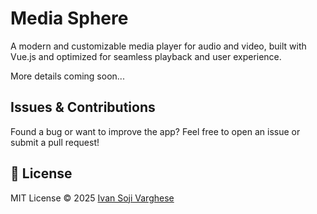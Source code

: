 # Media Sphere 

A modern and customizable media player for audio and video, built with Vue.js and optimized for seamless playback and user experience.

More details coming soon...

## Issues & Contributions

Found a bug or want to improve the app? Feel free to open an issue or submit a pull request!

## 📄 License

MIT License © 2025 [Ivan Soji Varghese](https://github.com/ivansojivarghese)
